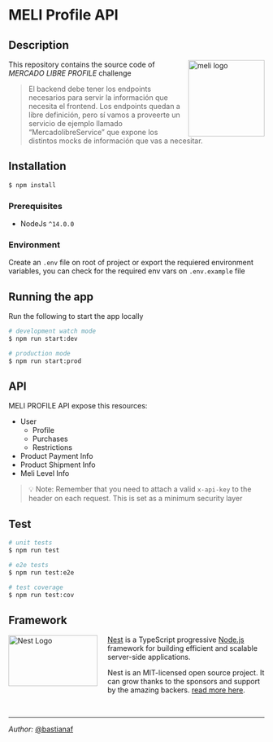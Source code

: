 # MELI Profile API

## Description

<img align="right" width="150" height="150" src="https://http2.mlstatic.com/frontend-assets/ui-navigation/5.19.1/mercadolibre/180x180.png" alt="meli logo" /></img>

This repository contains the source code of _MERCADO LIBRE PROFILE_ challenge

> El backend debe tener los endpoints necesarios para servir la información que necesita el
frontend. Los endpoints quedan a libre definición, pero sí vamos a proveerte un servicio de
ejemplo llamado “MercadolibreService” que expone los distintos mocks de información que
vas a necesitar.

## Installation

```bash
$ npm install
```
### Prerequisites  

- NodeJs `^14.0.0`

### Environment

Create an `.env` file on root of project or export the requiered environment variables, you can check for the required env vars on `.env.example` file

## Running the app

Run the following to start the app locally
```bash
# development watch mode
$ npm run start:dev

# production mode
$ npm run start:prod
```

## API

MELI PROFILE API expose this resources:

* User
  * Profile
  * Purchases
  * Restrictions
* Product Payment Info
* Product Shipment Info
* Meli Level Info

>💡 Note: Remember that you need to attach a valid `x-api-key` to the header on each request. This is set as a minimum security layer

## Test

```bash
# unit tests
$ npm run test

# e2e tests
$ npm run test:e2e

# test coverage
$ npm run test:cov
```

## Framework

<a href="http://nestjs.com/" target="blank"><img align="left" width="175" height="100" style="margin-right: 20px" src="https://nestjs.com/img/logo_text.svg" alt="Nest Logo" /></a>

[Nest](https://github.com/nestjs/nest) is a TypeScript progressive <a href="http://nodejs.org" target="_blank">Node.js</a> framework for building efficient and scalable server-side applications.

Nest is an MIT-licensed open source project. It can grow thanks to the sponsors and support by the amazing backers. [read more here](https://docs.nestjs.com/support).

<br>

___

<right> _Author:_ [@bastianaf](https://github.com/bastiaf)</right>

